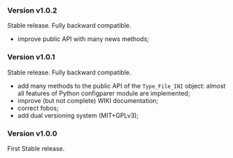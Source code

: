 ### Version v1.0.2

Stable release. Fully backward compatible.

+ improve public API with many news methods;

### Version v1.0.1

Stable release. Fully backward compatible.

+ add many methods to the public API of the `Type_File_INI` object: almost all features of Python configparer module are implemented;
+ improve (but not complete) WIKI documentation;
+ correct fobos;
+ add dual versioning system (MIT+GPLv3);

### Version v1.0.0

First Stable release.
